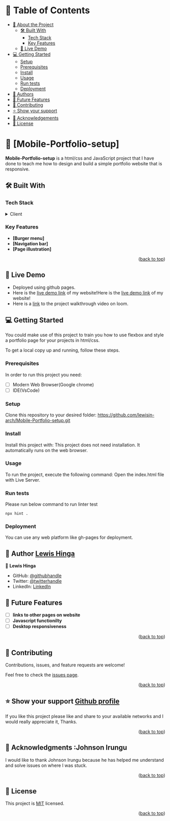 <a name="readme-top"></a>

# 📗 Table of Contents

- [📖 About the Project](#about-project)
  - [🛠 Built With](#built-with)
    - [Tech Stack](#tech-stack)
    - [Key Features](#key-features)
  - [🚀 Live Demo](#live-demo)
- [💻 Getting Started](#getting-started)
  - [Setup](#setup)
  - [Prerequisites](#prerequisites)
  - [Install](#install)
  - [Usage](#usage)
  - [Run tests](#run-tests)
  - [Deployment](#deployment)
- [👥 Authors](#authors)
- [🔭 Future Features](#future-features)
- [🤝 Contributing](#contributing)
- [⭐️ Show your support](#support)
- [🙏 Acknowledgements](#acknowledgements)
- [📝 License](#license)

<!-- PROJECT DESCRIPTION -->

# 📖 [Mobile-Portfolio-setup] <a name="about-project"></a>


**Mobile-Portfolio-setup** is a html/css and JavaScript project that I have done to teach me how to design and build a simple portfolio website that is responsive.

## 🛠 Built With 
<a name="html"></a>
<a name="CSS"></a>
<a name="JavaScript"></a>



### Tech Stack <a name="(FRONT-END)"></a>


<details>
  <summary>Client</summary>
   <ul>
    <li><a href="https://developer.mozilla.org/en-US/docs/Web/HTML">HTML</a></li>
  </ul>
   <ul>
    <li><a href="https://developer.mozilla.org/en-US/docs/Web/CSS">CSS</a></li>
  </ul>
</details>

<!-- Features -->

### Key Features <a name="key-features"></a>


- **[Burger menu]**
- **[Navigation bar]**
- **[Page illustration]**

<p align="right">(<a href="#readme-top">back to top</a>)</p>

<!-- LIVE DEMO -->
## 🚀 Live Demo <a name="live-demo"></a>

 - Deployed using github pages.
 - Here is the <a name="demo" href="https://lewisjn-arch.github.io/ArchLewisHinga.github.io">live demo link</a> of my website!Here is the <a name="demo" href="https://lewisjn-arch.github.io/ArchLewisHinga.github.io">live demo link</a> of my website!
 - Here is a <a name="walkthrough" href="https://www.loom.com/share/7f86d12a781b4073a3293deca174eadb?sid=3caa8c71-6cac-45a8-bd02-b6b976b35d71">link</a> to the project walkthrough video on loom.

## 💻 Getting Started <a name="getting-started"></a>


 You could make use of this project to train you how to use flexbox and style a portfolio page for your projects in html/css.


To get a local copy up and running, follow these steps.


### Prerequisites

In order to run this project you need:

- [ ] Modern Web Browser(Google chrome)
- [ ] IDE(VsCode)

### Setup

Clone this repository to your desired folder:
https://github.com/lewisjn-arch/Mobile-Portfolio-setup.git


### Install

Install this project with:
This project does not need installation. It automatically runs on the web browser.

### Usage

To run the project, execute the following command:
Open the index.html file with Live Server.

### Run tests

Please run below command to run linter test

```
npx hint .
```

### Deployment

You can use any web platform like gh-pages for deployment.

## 👥 Author <a name="author" href="https://github.com/lewisjn-arch">Lewis Hinga</a>


👤 **Lewis Hinga**

- GitHub: [@githubhandle](https://github.com/lewisjn-arch)
- Twitter: [@twitterhandle](https://twitter.com/lhinga75)
- LinkedIn: [LinkedIn](https://www.linkedin.com/in/lewis-hinga-b40a501b1/)

## 🔭 Future Features <a name="future-features"></a>



- [ ] **links to other pages on website**
- [ ] **Javascript functionilty**
- [ ] **Desktop responsiveness**

<p align="right">(<a href="#readme-top">back to top</a>)</p>



## 🤝 Contributing <a name="contributing"></a>

Contributions, issues, and feature requests are welcome!

Feel free to check the [issues page](../../issues/).

<p align="right">(<a href="#readme-top">back to top</a>)</p>


## ⭐️ Show your support <a name="support" href="https://github.com/lewisjn-arch">Github profile</a>

If you like this project please like and share to your available networks and I would really appreciate it, Thanks.

<p align="right">(<a href="#readme-top">back to top</a>)</p>

<!-- ACKNOWLEDGEMENTS -->

## 🙏 Acknowledgments <a name="acknowledgements">:Johnson Irungu</a>

I would like to thank Johnson Irungu because he has helped me understand and solve issues on where I was stuck.

<p align="right">(<a href="#readme-top">back to top</a>)</p>



## 📝 License <a name="license"></a>

This project is [MIT](./LICENSE) licensed.

<p align="right">(<a href="#readme-top">back to top</a>)</p>

